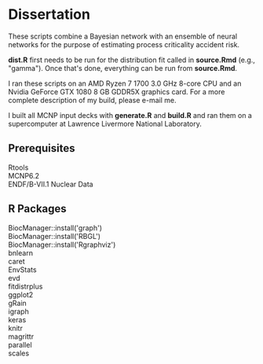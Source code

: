 # Dissertation

These scripts combine a Bayesian network with an ensemble of neural networks for the purpose of estimating process criticality accident risk.

**dist.R** first needs to be run for the distribution fit called in **source.Rmd** (e.g., "gamma"). Once that's done, everything can be run from **source.Rmd**.

I ran these scripts on an AMD Ryzen 7 1700 3.0 GHz 8-core CPU and an Nvidia GeForce GTX 1080 8 GB GDDR5X graphics card. For a more complete description of my build, please e-mail me.

I built all MCNP input decks with **generate.R** and **build.R** and ran them on a supercomputer at Lawrence Livermore National Laboratory.

## Prerequisites
Rtools  
MCNP6.2  
ENDF/B-VII.1 Nuclear Data

## R Packages
BiocManager::install('graph')  
BiocManager::install('RBGL')  
BiocManager::install('Rgraphviz')  
bnlearn  
caret  
EnvStats  
evd  
fitdistrplus  
ggplot2  
gRain  
igraph  
keras  
knitr  
magrittr  
parallel  
scales  
